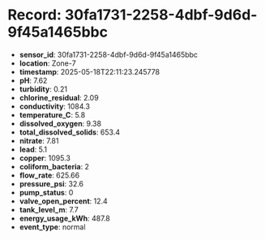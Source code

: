 # Record: 30fa1731-2258-4dbf-9d6d-9f45a1465bbc

- **sensor_id**: 30fa1731-2258-4dbf-9d6d-9f45a1465bbc
- **location**: Zone-7
- **timestamp**: 2025-05-18T22:11:23.245778
- **pH**: 7.62
- **turbidity**: 0.21
- **chlorine_residual**: 2.09
- **conductivity**: 1084.3
- **temperature_C**: 5.8
- **dissolved_oxygen**: 9.38
- **total_dissolved_solids**: 653.4
- **nitrate**: 7.81
- **lead**: 5.1
- **copper**: 1095.3
- **coliform_bacteria**: 2
- **flow_rate**: 625.66
- **pressure_psi**: 32.6
- **pump_status**: 0
- **valve_open_percent**: 12.4
- **tank_level_m**: 7.7
- **energy_usage_kWh**: 487.8
- **event_type**: normal